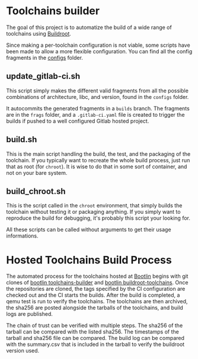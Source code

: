# Toolchains builder

The goal of this project is to automatize the build of a wide range of toolchains using [Buildroot](https://buildroot.org).

Since making a per-toolchain configuration is not viable, some scripts have been made to allow a more flexible configuration.
You can find all the config fragments in the [configs](configs) folder.


## update_gitlab-ci.sh

This script simply makes the different valid fragments from all the possible combinations
of architecture, libc, and version, found in the `configs` folder.

It autocommits the generated fragments in a `builds` branch. The fragments are in the `frags`
folder, and a `.gitlab-ci.yaml` file is created to trigger the builds if pushed to a well
configured Gitlab hosted project.

## build.sh

This is the main script handling the build, the test, and the packaging of the toolchain. If 
you typically want to recreate the whole build process, just run that as root (for `chroot`). 
It is wise to do that in some sort of container, and not on your bare system.

## build_chroot.sh

This is the script called in the `chroot` environment, that simply builds the toolchain without 
testing it or packaging anything. If you simply want to reproduce the build for debugging, it's 
probably this script your looking for.


All these scripts can be called without arguments to get their usage informations.


# Hosted Toolchains Build Process

The automated process for the toolchains hosted at [Bootlin](https://toolchains.bootlin.com/)
begins with git clones of [bootlin toolchains-builder](https://github.com/bootlin/toolchains-builder)
and [bootlin buildroot-toolchains](https://github.com/bootlin/buildroot-toolchains). Once the
repositories are cloned, the tags specified by the CI configuration are checked out and the CI
starts the builds. After the build is completed, a qemu test is run to verify the toolchains. The
toolchains are then archived, the sha256 are posted alongside the tarballs of the toolchains, and
build logs are published.

The chain of trust can be verified with multiple steps. The sha256 of the tarball can be compared
with the listed sha256. The timestamps of the tarball and sha256 file can be compared. The build
log can be compared with the summary.csv that is included in the tarball to verify the buildroot
version used.
